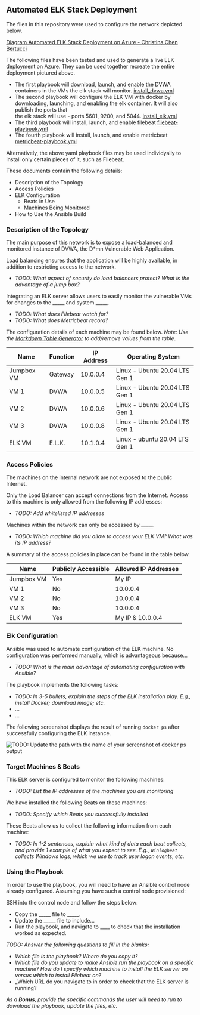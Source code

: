 ## Automated ELK Stack Deployment

The files in this repository were used to configure the network depicted below.

[Diagram Automated ELK Stack Deployment on Azure - Christina Chen Bertucci](https://github.com/livetru2u/cloud-security-elk-stack-on-azure/blob/main/Images/Diagram%20Automated%20ELK%20Stack%20Deployment%20on%20Azure.png)

The following files have been tested and used to generate a live ELK deployment on Azure. They can be used together recreate the entire deployment pictured above. 

  - The first playbook will download, launch, and enable the DVWA containers in the VMs the elk stack will monitor. [install_dvwa.yml](Ansible/install_dvwa.yml)
  - The second playbook will configure the ELK VM with docker by downloading, launching, and enabling the elk container. It will also publish the ports that   
    the elk stack will use - ports 5601, 9200, and 5044. [install_elk.yml](Ansible/install_elk.yml)
  - The third playbook will install, launch, and enable filebeat [filebeat-playbook.yml](Ansible/filebeat-playbook.yml)
  - The fourth playbook will install, launch, and enable metricbeat [metricbeat-playbook.yml](Ansible/metricbeat-playbook.yml)

  Alternatively, the above yaml playbook files may be used individyally to install only certain pieces of it, such as Filebeat.

These documents contain the following details:
- Description of the Topology
- Access Policies
- ELK Configuration
  - Beats in Use
  - Machines Being Monitored
- How to Use the Ansible Build


### Description of the Topology

The main purpose of this network is to expose a load-balanced and monitored instance of DVWA, the D*mn Vulnerable Web Application.

Load balancing ensures that the application will be highly available, in addition to restricting access to the network.
- _TODO: What aspect of security do load balancers protect? What is the advantage of a jump box?_

Integrating an ELK server allows users to easily monitor the vulnerable VMs for changes to the _____ and system _____.
- _TODO: What does Filebeat watch for?_
- _TODO: What does Metricbeat record?_

The configuration details of each machine may be found below.
_Note: Use the [Markdown Table Generator](http://www.tablesgenerator.com/markdown_tables) to add/remove values from the table_.

| Name       | Function | IP Address | Operating System                  |
|------------|----------|------------|-----------------------------------|
| Jumpbox VM | Gateway  | 10.0.0.4   | Linux - Ubuntu 20.04 LTS Gen 1    |
| VM 1       | DVWA     | 10.0.0.5   | Linux - Ubuntu 20.04 LTS Gen 1    |
| VM 2       | DVWA     | 10.0.0.6   | Linux - Ubuntu 20.04 LTS Gen 1    |
| VM 3       | DVWA     | 10.0.0.8   | Linux - Ubuntu 20.04 LTS Gen 1    |
| ELK VM     | E.L.K.   | 10.1.0.4   | Linux - ubuntu 20.04 LTS Gen 1    | 

### Access Policies

The machines on the internal network are not exposed to the public Internet. 

Only the Load Balancer can accept connections from the Internet. Access to this machine is only allowed from the following IP addresses:
- _TODO: Add whitelisted IP addresses_

Machines within the network can only be accessed by _____.
- _TODO: Which machine did you allow to access your ELK VM? What was its IP address?_

A summary of the access policies in place can be found in the table below.

| Name       | Publicly Accessible | Allowed IP Addresses |
|------------|---------------------|----------------------|
| Jumpbox VM | Yes                 | My IP                |
| VM 1       | No                  | 10.0.0.4             |
| VM 2       | No                  | 10.0.0.4             |          
| VM 3       | No                  | 10.0.0.4             |
| ELK VM     | Yes                 | My IP  &  10.0.0.4   |

### Elk Configuration

Ansible was used to automate configuration of the ELK machine. No configuration was performed manually, which is advantageous because...
- _TODO: What is the main advantage of automating configuration with Ansible?_

The playbook implements the following tasks:
- _TODO: In 3-5 bullets, explain the steps of the ELK installation play. E.g., install Docker; download image; etc._
- ...
- ...

The following screenshot displays the result of running `docker ps` after successfully configuring the ELK instance.

![TODO: Update the path with the name of your screenshot of docker ps output](Images/docker_ps_output.png)

### Target Machines & Beats
This ELK server is configured to monitor the following machines:
- _TODO: List the IP addresses of the machines you are monitoring_

We have installed the following Beats on these machines:
- _TODO: Specify which Beats you successfully installed_

These Beats allow us to collect the following information from each machine:
- _TODO: In 1-2 sentences, explain what kind of data each beat collects, and provide 1 example of what you expect to see. E.g., `Winlogbeat` collects Windows logs, which we use to track user logon events, etc._

### Using the Playbook
In order to use the playbook, you will need to have an Ansible control node already configured. Assuming you have such a control node provisioned: 

SSH into the control node and follow the steps below:
- Copy the _____ file to _____.
- Update the _____ file to include...
- Run the playbook, and navigate to ____ to check that the installation worked as expected.

_TODO: Answer the following questions to fill in the blanks:_
- _Which file is the playbook? Where do you copy it?_
- _Which file do you update to make Ansible run the playbook on a specific machine? How do I specify which machine to install the ELK server on versus which to install Filebeat on?_
- _Which URL do you navigate to in order to check that the ELK server is running?

_As a **Bonus**, provide the specific commands the user will need to run to download the playbook, update the files, etc._